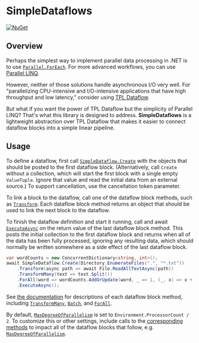 # SimpleDataflows

[![NuGet](https://img.shields.io/nuget/v/SimpleDataflows.svg)](https://www.nuget.org/packages/SimpleDataflows)

## Overview

Perhaps the simplest way to implement parallel data processing in .NET is to use [`Parallel.ForEach`](https://docs.microsoft.com/en-us/dotnet/standard/parallel-programming/data-parallelism-task-parallel-library). For more advanced workflows, you can use [Parallel LINQ](https://docs.microsoft.com/en-us/dotnet/standard/parallel-programming/introduction-to-plinq).

However, neither of those solutions handle asynchronous I/O very well. For "parallelizing CPU-intensive and I/O-intensive applications that have high throughput and low latency," consider using [TPL Dataflow](https://docs.microsoft.com/en-us/dotnet/standard/parallel-programming/dataflow-task-parallel-library).

But what if you want the power of TPL Dataflow but the simplicity of Parallel LINQ? That's what this library is designed to address. **SimpleDataflows** is a lightweight abstraction over TPL Dataflow that makes it easier to connect dataflow blocks into a simple linear pipeline.

## Usage

To define a dataflow, first call [`SimpleDataflow.Create`](SimpleDataflows/SimpleDataflow/Create.md) with the objects that should be posted to the first dataflow block. (Alternatively, call `Create` without a collection, which will start the first block with a single empty `ValueTuple`. Ignore that value and read the initial data from an external source.) To support cancellation, use the cancellation token parameter.

To link a block to the dataflow, call one of the dataflow block methods, such as [`Transform`](SimpleDataflows/SimpleDataflow-1/Transform.md). Each dataflow block method returns an object that should be used to link the next block to the dataflow.

To finish the dataflow definition and start it running, call and await [`ExecuteAsync`](SimpleDataflows/SimpleDataflow-1/ExecuteAsync.md) on the return value of the last dataflow block method. This posts the initial collection to the first dataflow block and returns when all of the data has been fully processed, ignoring any resulting data, which should normally be written somewhere as a side effect of the last dataflow block.

```csharp
var wordCounts = new ConcurrentDictionary<string, int>();
await SimpleDataflow.Create(Directory.EnumerateFiles(".", "*.txt"))
    .Transform(async path => await File.ReadAllTextAsync(path))
    .TransformMany(text => text.Split())
    .ForAll(word => wordCounts.AddOrUpdate(word, _ => 1, (_, x) => x + 1))
    .ExecuteAsync();
```

See [the documentation](SimpleDataflows/SimpleDataflow-1.md) for descriptions of each dataflow block method, including [`TransformMany`](SimpleDataflows/SimpleDataflow-1/TransformMany.md), [`Batch`](SimpleDataflows/SimpleDataflow-1/Batch.md), and [`ForAll`](SimpleDataflows/SimpleDataflow-1/ForAll.md).

By default, [`MaxDegreeOfParallelism`](https://docs.microsoft.com/en-us/dotnet/api/system.threading.tasks.dataflow.executiondataflowblockoptions.maxdegreeofparallelism) is set to `Environment.ProcessorCount / 2`. To customize this or other settings, include calls to the [corresponding methods](SimpleDataflows/SimpleDataflow-1.md) to impact all of the dataflow blocks that follow, e.g. [`MaxDegreeOfParallelism`](SimpleDataflows/SimpleDataflow-1/MaxDegreeOfParallelism.md).
